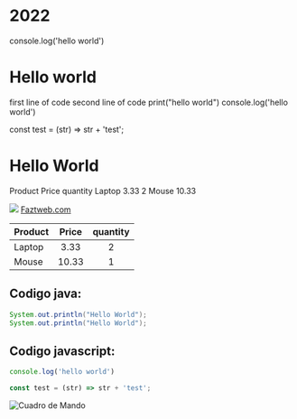 # 2022
console.log('hello world')

<h1>Hello world</h1>

first line of code
second line of code
print("hello world")
console.log('hello world')

const test = (str) => str + 'test';
<h1>Hello World</h1>
Product	Price	quantity
Laptop	3.33	2
Mouse	10.33	

![](https://upload.wikimedia.org/wikipedia/commons/thumb/9/9a/Visual_Studio_Code_1.35_icon.svg/1200px-Visual_Studio_Code_1.35_icon.svg.png)
[Faztweb.com](https://www.faztweb.com)

| Product       | Price         |quantity   |
| ------------- |:-------------:| :--------:|
| Laptop        | 3.33          | 2         |
| Mouse         | 10.33         | 1         |


## Codigo java:

```java
System.out.println("Hello World");
System.out.println("Hello World");
```
## Codigo javascript:

```javascript
console.log('hello world')

const test = (str) => str + 'test';
```

![Cuadro de Mando](https://placerdigital.net/pdblog/wp-content/uploads/2012/07/gif-animado-2.gif)
